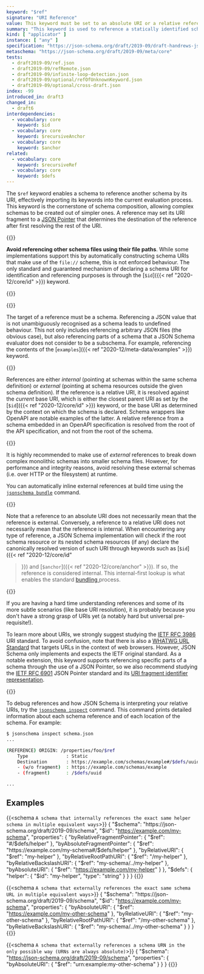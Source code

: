 ```yaml
---
keyword: "$ref"
signature: "URI Reference"
value: This keyword must be set to an absolute URI or a relative reference as defined by [RFC 3986](https://www.rfc-editor.org/info/rfc3986), where its fragment (if any) can consist of a JSON Pointer as defined by [RFC 6901](https://datatracker.ietf.org/doc/html/rfc6901)
summary: "This keyword is used to reference a statically identified schema."
kind: [ "applicator" ]
instance: [ "any" ]
specification: "https://json-schema.org/draft/2019-09/draft-handrews-json-schema-02#rfc.section.8.2.4.1"
metaschema: "https://json-schema.org/draft/2019-09/meta/core"
tests:
  - draft2019-09/ref.json
  - draft2019-09/refRemote.json
  - draft2019-09/infinite-loop-detection.json
  - draft2019-09/optional/refOfUnknownKeyword.json
  - draft2019-09/optional/cross-draft.json
index: -99
introduced_in: draft3
changed_in:
  - draft6
interdependencies:
  - vocabulary: core
    keyword: $id
  - vocabulary: core
    keyword: $recursiveAnchor
  - vocabulary: core
    keyword: $anchor
related:
  - vocabulary: core
    keyword: $recursiveRef
  - vocabulary: core
    keyword: $defs
---
```


The `$ref` keyword enables a schema to reference another schema by its URI,
effectively importing its keywords into the current evaluation process. This
keyword is the cornerstone of schema composition, allowing complex schemas to
be created out of simpler ones. A reference may set its URI fragment to a [JSON
Pointer](https://www.rfc-editor.org/rfc/rfc6901) that determines the
destination of the reference after first resolving the rest of the URI.

{{<common-pitfall>}}

**Avoid referencing other schema files using their file paths**. While some
implementations support this by automatically constructing schema URIs that
make use of the `file://` scheme, this is not enforced behaviour. The only
standard and guaranteed mechanism of declaring a schema URI for identification
and referencing purposes is through the [`$id`]({{< ref "2020-12/core/id" >}})
keyword.

{{</common-pitfall>}}

{{<common-pitfall>}}

The target of a reference must be a schema. Referencing a JSON value that is
not unambiguously recognised as a schema leads to undefined behaviour.  This
not only includes referencing arbitrary JSON files (the obvious case), but also
referencing parts of a schema that a JSON Schema evaluator does not consider to
be a subschema.  For example, referencing the contents of the [`examples`]({{<
ref "2020-12/meta-data/examples" >}}) keyword.

{{</common-pitfall>}}

References are either _internal_ (pointing at schemas within the same schema
definition) or _external_ (pointing at schema resources outside the given
schema definition). If the reference is a relative URI, it is resolved against
the _current_ base URI, which is either the closest parent URI as set by the
[`$id`]({{< ref "2020-12/core/id" >}}) keyword, or the base URI as determined
by the context on which the schema is declared. Schema wrappers like OpenAPI
are notable examples of the latter. A relative reference from a schema embedded
in an OpenAPI specification is resolved from the root of the API specification,
and not from the root of the schema.

{{<best-practice>}}

It is highly recommended to make use of _external_ references to break down
complex monolithic schemas into smaller schema files. However, for performance
and integrity reasons, avoid resolving these external schemas (i.e.  over HTTP
or the filesystem) at runtime.

You can automatically inline external references at build time using the
[`jsonschema
bundle`](https://github.com/sourcemeta/jsonschema/blob/main/docs/bundle.markdown)
command.

{{</best-practice>}}

Note that a reference to an absolute URI does not necessarily mean that the
reference is external. Conversely, a reference to a relative URI does not
necessarily mean that the reference is internal. When encountering any type of
reference, a JSON Schema implementation will check if the root schema resource
or its nested schema resources (if any) declare the canonically resolved
version of such URI through keywords such as [`$id`]({{< ref "2020-12/core/id"
>}}) and [`$anchor`]({{< ref "2020-12/core/anchor" >}}). If so, the reference
is considered internal. This internal-first lookup is what enables the standard
[bundling
](https://json-schema.org/blog/posts/bundling-json-schema-compound-documents)
process.

{{<learning-more>}}

If you are having a hard time understanding references and some of its more
subtle scenarios (like base URI resolution), it is probably because you don't
have a strong grasp of URIs yet (a notably hard but universal pre-requisite!).

To learn more about URIs, we strongly suggest studying the [IETF RFC
3986](https://www.rfc-editor.org/info/rfc3986) URI standard. To avoid
confusion, note that there is also a [WHATWG URL
Standard](https://url.spec.whatwg.org) that targets URLs in the context of web
browsers. However, JSON Schema only implements and expects the IETF original
standard. As a notable extension, this keyword supports referencing specific
parts of a schema through the use of a JSON Pointer, so we also recommend
studying the [IETF RFC 6901](https://www.rfc-editor.org/info/rfc6901) JSON
Pointer standard and its [URI fragment identifier
representation](https://www.rfc-editor.org/rfc/rfc6901#section-6).

{{</learning-more>}}

To debug references and how JSON Schema is interpreting your relative URIs, try
the [`jsonschema
inspect`](https://github.com/sourcemeta/jsonschema/blob/main/docs/inspect.markdown)
command. This command prints detailed information about each schema reference
and of each location of the schema. For example:

```sh
$ jsonschema inspect schema.json
...

(REFERENCE) ORIGIN: /properties/foo/$ref
    Type              : Static
    Destination       : https://example.com/schemas/example#/$defs/uuid
    - (w/o fragment)  : https://example.com/schemas/example
    - (fragment)      : /$defs/uuid

...
```

## Examples

{{<schema `A schema that internally references the exact same helper schema in multiple equivalent ways`>}}
{
  "$schema": "https://json-schema.org/draft/2019-09/schema",
  "$id": "https://example.com/my-schema",
  "properties": {
    "byRelativeFragmentPointer": {
      "$ref": "#/$defs/helper"
    },
    "byAbsoluteFragmentPointer": {
      "$ref": "https://example.com/my-schema#/$defs/helper"
    },
    "byRelativeURI": {
      "$ref": "my-helper"
    },
    "byRelativeRootPathURI": {
      "$ref": "/my-helper"
    },
    "byRelativeBackslashURI": {
      "$ref": "my-schema/../my-helper"
    },
    "byAbsoluteURI": {
      "$ref": "https://example.com/my-helper"
    }
  },
  "$defs": {
    "helper": {
      "$id": "my-helper",
      "type": "string"
    }
  }
}
{{</schema>}}

{{<schema `A schema that externally references the exact same schema URL in multiple equivalent ways`>}}
{
  "$schema": "https://json-schema.org/draft/2019-09/schema",
  "$id": "https://example.com/my-schema",
  "properties": {
    "byAbsoluteURI": {
      "$ref": "https://example.com/my-other-schema"
    },
    "byRelativeURI": {
      "$ref": "my-other-schema"
    },
    "byRelativeRootPathURI": {
      "$ref": "/my-other-schema"
    },
    "byRelativeBackslashURI": {
      "$ref": "my-schema/../my-other-schema"
    }
  }
}
{{</schema>}}

{{<schema `A schema that externally references a schema URN in the only possible way (URNs are always absolute)`>}}
{
  "$schema": "https://json-schema.org/draft/2019-09/schema",
  "properties": {
    "byAbsoluteURI": {
      "$ref": "urn:example:my-other-schema"
    }
  }
}
{{</schema>}}
